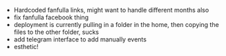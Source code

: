 - Hardcoded fanfulla links, might want to handle different months also
- fix fanfulla facebook thing
- deployment is currently pulling in a folder in the home, then copying the files to the other folder, sucks
- add telegram interface to add manually events
- esthetic!
